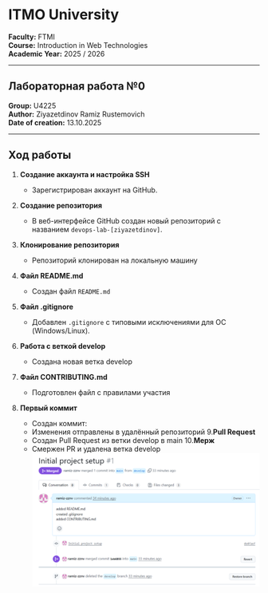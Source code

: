 # ITMO University  

**Faculty:** FTMI  
**Course:** Introduction in Web Technologies  
**Academic Year:** 2025 / 2026  

---

## Лабораторная работа №0  

**Group:** U4225  
**Author:** Ziyazetdinov Ramiz Rustemovich  
**Date of creation:** 13.10.2025


---

## Ход работы

1. **Создание аккаунта и настройка SSH**  
   - Зарегистрирован аккаунт на GitHub.  

2. **Создание репозитория**  
   - В веб-интерфейсе GitHub создан новый репозиторий с названием `devops-lab-[ziyazetdinov]`.  

3. **Клонирование репозитория**  
   - Репозиторий клонирован на локальную машину

4. **Файл README.md**  
   - Создан файл `README.md`

5. **Файл .gitignore**  
   - Добавлен `.gitignore` с типовыми исключениями для ОС (Windows/Linux).  

6. **Работа с веткой develop**  
   - Создана новая ветка develop

7. **Файл CONTRIBUTING.md**  
   - Подготовлен файл с правилами участия
8. **Первый коммит**  
   - Создан коммит:  
   - Изменения отправлены в удалённый репозиторий
9.**Pull Request**
   - Создан Pull Request из ветки develop в main
10.**Мерж**
   - Смержен PR и удалена ветка develop
   ![merge](./screenshots/2.PNG)
